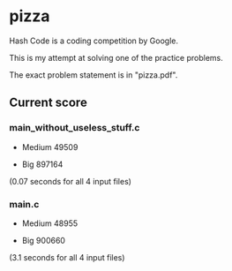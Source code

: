 # pizza
Hash Code is a coding competition by Google.

This is my attempt at solving one of the practice problems.

The exact problem statement is in "pizza.pdf".

Current score
-------------

### main_without_useless_stuff.c

- Medium 49509 

- Big 897164 

(0.07 seconds for all 4 input files)

### main.c

- Medium 48955 

- Big 900660 

(3.1 seconds for all 4 input files)
